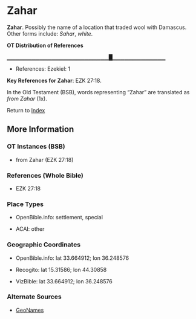 # Zahar
**Zahar**. 
Possibly the name of a location that traded wool with Damascus. 
Other forms include: 
*Sahar*, *white*. 


**OT Distribution of References**

▁▁▁▁▁▁▁▁▁▁▁▁▁▁▁▁▁▁▁▁▁▁▁▁▁█▁▁▁▁▁▁▁▁▁▁▁▁▁
* References: Ezekiel: 1



**Key References for Zahar**: 
EZK 27:18. 


In the Old Testament (BSB), words representing “Zahar” are translated as 
*from Zahar* (1x). 




Return to [Index](00-Index.md)

## More Information

### OT Instances (BSB)

* from Zahar (EZK 27:18)



### References (Whole Bible)

* EZK 27:18


### Place Types

* OpenBible.info: settlement, special

* ACAI: other



### Geographic Coordinates

* OpenBible.info: lat 33.664912; lon 36.248576

* Recogito: lat 15.31586; lon 44.30858

* VizBible: lat 33.664912; lon 36.248576



### Alternate Sources

* [GeoNames](http://sws.geonames.org/71273)



